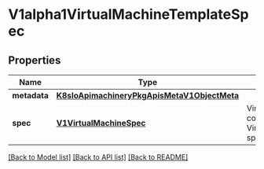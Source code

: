 # V1alpha1VirtualMachineTemplateSpec

## Properties
Name | Type | Description | Notes
------------ | ------------- | ------------- | -------------
**metadata** | [**K8sIoApimachineryPkgApisMetaV1ObjectMeta**](K8sIoApimachineryPkgApisMetaV1ObjectMeta.md) |  | [optional] 
**spec** | [**V1VirtualMachineSpec**](V1VirtualMachineSpec.md) | VirtualMachineSpec contains the VirtualMachine specification. | [optional] 

[[Back to Model list]](../README.md#documentation-for-models) [[Back to API list]](../README.md#documentation-for-api-endpoints) [[Back to README]](../README.md)


